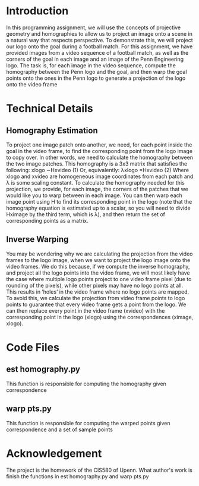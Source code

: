 # Introduction
In this programming assignment, we will use the concepts of projective geometry and homographies to allow us to project an image onto a scene in a natural way that respects perspective. To demonstrate this, we will project our logo onto the goal during a football
match. For this assignment, we have provided images from a video sequence of a football match, as well as the corners of the goal in each image and an image of the Penn Engineering logo. The task is, for each image in the video sequence, compute the homography between the Penn logo and the goal, and then warp the goal points onto the ones in the Penn logo to generate a projection of the logo onto the video frame

# Technical Details
## Homography Estimation
To project one image patch onto another, we need, for each point inside the goal in the video frame, to find the corresponding point from the logo image to copy over. In other words, we need to calculate the homography between the two image patches. This homography is a 3x3 matrix that satisfies the following:
xlogo ∼Hxvideo (1)
Or, equivalently:
λxlogo =Hxvideo (2)
Where xlogo and xvideo are homogeneous image coordinates from each patch and λ is some scaling constant. To calculate the homography needed for this projection, we provide, for each image, the corners of the patches that we would like you to warp between in each image.  You can then warp each image point using H to find its corresponding point in the logo (note that the homography equation is estimated up to a scalar, so you will need to divide Hximage by the third term, which is λ), and then return the set of corresponding points as a matrix.

## Inverse Warping
You may be wondering why we are calculating the projection from the video frames to the logo image, when we want to project the logo image onto the video frames. We do this because, if we compute the inverse homography, and project all the logo points into the video frame, we will most likely have the case where multiple logo points project to one video frame pixel (due to rounding of the pixels), while other pixels may have no logo points at all. This results in ’holes’ in the video frame where no logo points are mapped. To avoid this, we calculate the projection from video frame points to logo points to guarantee that every video frame gets a point from the logo.
We can then replace every point in the video frame (xvideo) with the corresponding point in the logo (xlogo) using the correspondences (ximage, xlogo).

# Code Files
## est homography.py
This function is responsible for computing the homography given correspondence
## warp pts.py
This function is responsible for computing the warped points given correspondence and
a set of sample points

# Acknowledgement
The project is the homework of the CIS580 of Upenn. What author's work is finish the functions in est homography.py and warp pts.py
